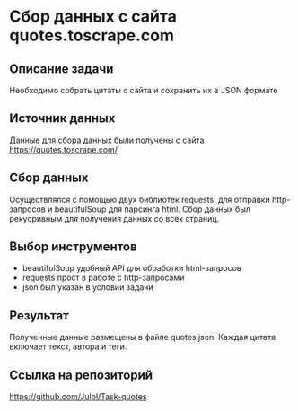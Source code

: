 # Сбор данных с сайта quotes.toscrape.com 

## Описание задачи 
Необходимо собрать цитаты с сайта и сохранить их в JSON формате

## Источник данных 
Данные для сбора данных были получены с сайта https://quotes.toscrape.com/

## Cбор данных 
Осуществлялся с помощью двух библиотек requests: для отправки http-запросов и beautifulSoup для парсинга html. Сбор данных был рекусривным для получения данных со всех страниц. 

## Выбор инструментов
 - beautifulSoup удобный API для обработки html-запросов
 - requests прост в работе с http-запросами
 - json был указан в условии задачи 
 
## Результат
Полученные данные размещены в файле quotes.json. Каждая цитата включает текст, автора и теги.

## Ccылка на репозиторий  
https://github.com/Julbl/Task-quotes